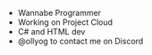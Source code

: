 - Wannabe Programmer
- Working on Project Cloud
- C# and HTML dev
- @ollyog to contact me on Discord

<!---
ziskdev/ziskdev is a ✨ special ✨ repository because its `README.md` (this file) appears on your GitHub profile.
You can click the Preview link to take a look at your changes.
--->
